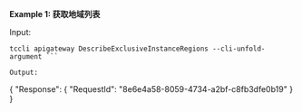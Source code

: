 **Example 1: 获取地域列表**



Input: 

```
tccli apigateway DescribeExclusiveInstanceRegions --cli-unfold-argument ```

Output: 
```
{
    "Response": {
        "RequestId": "8e6e4a58-8059-4734-a2bf-c8fb3dfe0b19"
    }
}
```

